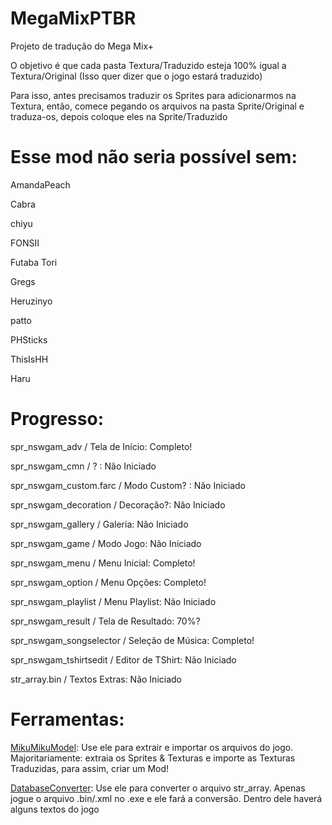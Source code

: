 <h1>MegaMixPTBR</h1>
Projeto de tradução do Mega Mix+</p>

<p>O objetivo é que cada pasta Textura/Traduzido esteja 100% igual a Textura/Original (Isso quer dizer que o jogo estará traduzido)</p>
<p>Para isso, antes precisamos traduzir os Sprites para adicionarmos na Textura, então, comece pegando os arquivos na pasta Sprite/Original e traduza-os, depois coloque eles na Sprite/Traduzido</p>

<h1>Esse mod não seria possível sem:</h1>
<p>AmandaPeach</p>
<p>Cabra</p>
<p>chiyu</p>
<p>FONSII</p>
<p>Futaba Tori</p>
<p>Gregs</p>
<p>Heruzinyo</p>
<p>patto</p>
<p>PHSticks</p>
<p>ThisIsHH</p>
<p>Haru</p>

<h1>Progresso:</h1>

<p>spr_nswgam_adv / Tela de Início: Completo!</p> 
<p>spr_nswgam_cmn / ? : Não Iniciado</p>
<p>spr_nswgam_custom.farc / Modo Custom? : Não Iniciado</p>
<p>spr_nswgam_decoration / Decoração?: Não Iniciado</p>
<p>spr_nswgam_gallery / Galeria: Não Iniciado</p>
<p>spr_nswgam_game / Modo Jogo: Não Iniciado</p>
<p>spr_nswgam_menu / Menu Inicial: Completo!</p>
<p>spr_nswgam_option / Menu Opções: Completo!</p>
<p>spr_nswgam_playlist / Menu Playlist: Não Iniciado</p>
<p>spr_nswgam_result / Tela de Resultado: 70%?</p>
<p>spr_nswgam_songselector / Seleção de Música: Completo!</p>
<p>spr_nswgam_tshirtsedit / Editor de TShirt: Não Iniciado</p>

<p>str_array.bin / Textos Extras: Não Iniciado</p>

<h1>Ferramentas:</h1>

[MikuMikuModel](https://github.com/blueskythlikesclouds/MikuMikuLibrary/releases/tag/v2.2.0): Use ele para extrair e importar os arquivos do jogo. Majoritariamente: extraia os Sprites & Texturas e importe as Texturas Traduzidas, para assim, criar um Mod!

[DatabaseConverter](https://github.com/blueskythlikesclouds/MikuMikuLibrary/releases/tag/v2.2.0): Use ele para converter o arquivo str_array. Apenas jogue o arquivo .bin/.xml no .exe e ele fará a conversão. Dentro dele haverá alguns textos do jogo
